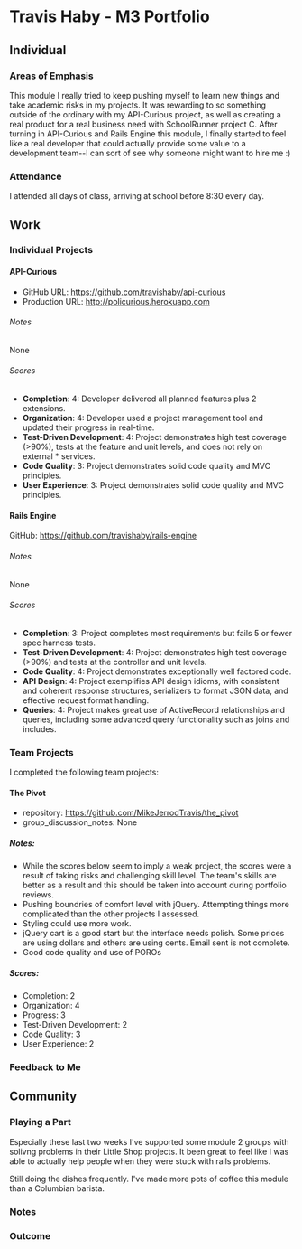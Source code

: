 # Travis Haby - M3 Portfolio

## Individual

### Areas of Emphasis

This module I really tried to keep pushing myself to learn new things and take academic risks in my projects. It was rewarding to so something outside of the ordinary with my API-Curious project, as well as creating a real product for a real business need with SchoolRunner project C. After turning in API-Curious and Rails Engine this module, I finally started to feel like a real developer that could actually provide some value to a development team--I can sort of see why someone might want to hire me :)

### Attendance

I attended all days of class, arriving at school before 8:30 every day.

## Work

### Individual Projects

#### API-Curious

* GitHub URL: https://github.com/travishaby/api-curious
* Production URL: http://policurious.herokuapp.com

###### Notes

None

###### Scores

* **Completion**: 4: Developer delivered all planned features plus 2 extensions.
* **Organization**: 4: Developer used a project management tool and updated their progress in real-time.
* **Test-Driven Development**: 4: Project demonstrates high test coverage (>90%), tests at the feature and unit levels, and does not rely on external * services.
* **Code Quality**: 3: Project demonstrates solid code quality and MVC principles.
* **User Experience**: 3: Project demonstrates solid code quality and MVC principles.

#### Rails Engine

GitHub: https://github.com/travishaby/rails-engine

###### Notes

None

###### Scores

* **Completion**: 3: Project completes most requirements but fails 5 or fewer spec harness tests.
* **Test-Driven Development**: 4: Project demonstrates high test coverage (>90%) and tests at the controller and unit levels.
* **Code Quality**: 4: Project demonstrates exceptionally well factored code.
* **API Design**: 4: Project exemplifies API design idioms, with consistent and coherent response structures, serializers to format JSON data, and effective request format handling.
* **Queries**: 4: Project makes great use of ActiveRecord relationships and queries, including some advanced query functionality such as joins and includes.

### Team Projects

I completed the following team projects:

#### The Pivot

  * repository: https://github.com/MikeJerrodTravis/the_pivot
  * group_discussion_notes: None

##### Notes:

* While the scores below seem to imply a weak project, the scores were a result of taking risks and challenging skill level. The team's skills are better as a result and this should be taken into account during portfolio reviews.
* Pushing boundries of comfort level with jQuery. Attempting things more complicated than the other projects I assessed.
* Styling could use more work.
* jQuery cart is a good start but the interface needs polish. Some prices are using dollars and others are using cents. Email sent is not complete.
* Good code quality and use of POROs

##### Scores:

* Completion: 2
* Organization: 4
* Progress: 3
* Test-Driven Development: 2
* Code Quality: 3
* User Experience: 2
  
### Feedback to Me

## Community

### Playing a Part

Especially these last two weeks I've supported some module 2 groups with solivng problems in their Little Shop projects. It been great to feel like I was able to actually help people when they were stuck with rails problems.

Still doing the dishes frequently. I've made more pots of coffee this module than a Columbian barista. 

### Notes

### Outcome
